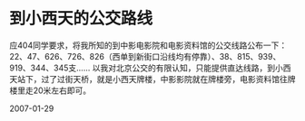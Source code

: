 # 到小西天的公交路线

应404同学要求，将我所知的到中影电影院和电影资料馆的公交线路公布一下：22、47、626、726、826（西单到新街口沿线均有停靠）、38、815、939、919、344、345支……
以我对北京公交的有限认知，只能提供直达线路，到小西天站下，过了过街天桥，就是小西天牌楼，中影影院就在牌楼旁，电影资料馆往牌楼里走20米左右即可。

2007-01-29